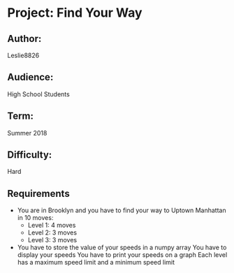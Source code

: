 # Project: Find Your Way

## Author: 
Leslie8826

## Audience: 
High School Students

## Term:
Summer 2018

## Difficulty: 
Hard

## Requirements
- You are in Brooklyn and you have to find your way to Uptown Manhattan in 10 moves:
  - Level 1: 4 moves
  - Level 2: 3 moves
  - Level 3: 3 moves
- You have to store the value of your speeds  in a numpy array
You have to display your speeds
You have to print your speeds on a graph 
Each level has a maximum speed limit and a minimum speed limit

